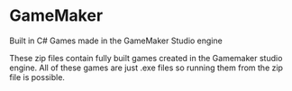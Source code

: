 # GameMaker
Built in C#
Games made in the GameMaker Studio engine

These zip files contain fully built games created in the Gamemaker studio engine. All of these games are just .exe files so running them from the zip file is possible. 
